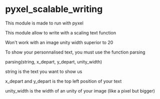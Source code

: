 # pyxel_scalable_writing
This module is made to run with pyxel

This module allow to write with a scaling text function

Won't work with an image unity width superior to 20

To show your personnalised text, you must use the function parsing

parsing(string, x_depart, y_depart, unity_width)

string is the text you want to show us

x_depart and y_depart is the top left position of your text

unity_width is the width of an unity of your image (like a pixel but bigger)